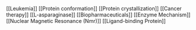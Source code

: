 [[Leukemia]]
[[Protein conformation]]
[[Protein crystallization]]
[[Cancer therapy]]
[[L-asparaginase]]
[[Biopharmaceuticals]]
[[Enzyme Mechanism]]
[[Nuclear Magnetic Resonance (Nmr)]]
[[Ligand-binding Protein]]

